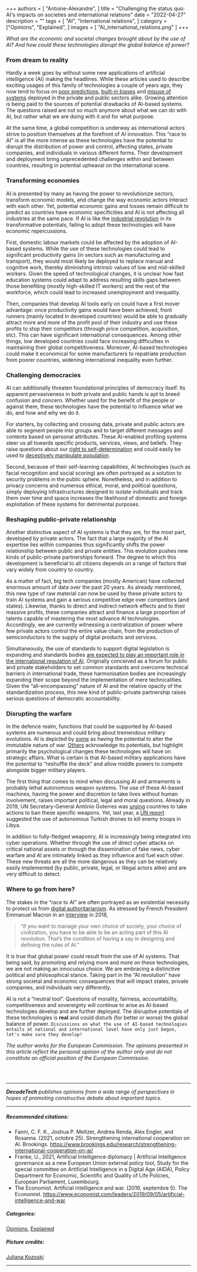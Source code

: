 +++
authors = [
    "Antoine-Alexandre", 
]
title = "Challenging the status quo: AI's impacts on societies and international relations"
date = "2022-04-27"
description = ""
tags = [ "AI", "International relations",
]
category = ["Opinions", "Explained", ]
images = [
    "AI_international_relations.png"
]
+++

*What are the economic and societal changes brought about by the use of AI? And how could these technologies disrupt the global balance of power?*

### From dream to reality
Hardly a week goes by without some new applications of artificial intelligence (AI) making the headlines. While these articles used to describe exciting usages of this family of technologies a couple of years ago, they now tend to focus on [poor predictions](https://hbr.org/2022/03/why-ai-failed-to-live-up-to-its-potential-during-the-pandemic), [built-in biases](https://hbr.org/2022/03/overcoming-the-c-suites-distrust-of-ai) and [misuse of systems](https://www.vox.com/future-perfect/2022/3/30/23001712/ai-research-virus-scientific-information-dangerous) deployed in the private and public sectors alike. Growing attention is being paid to the sources of potential drawbacks of AI-based systems. The questions raised are not so much anymore about what we can do with AI, but rather what we are doing with it and for what purpose. 

At the same time, a global competition is underway as international actors strive to position themselves at the forefront of AI innovation. This “race to AI” is all the more intense as these technologies have the potential to disrupt the distribution of power and control, affecting states, private companies, and individuals in various different forms. Their development and deployment bring unprecedented challenges within and between countries, resulting in potential upheaval on the international scene.

### Transforming economies 
AI is presented by many as having the power to revolutionize sectors, transform economic models, and change the way economic actors interact with each other. Yet, potential economic gains and losses remain difficult to predict as countries have economic specificities and AI is not affecting all industries at the same pace. If AI is like the [industrial revolution](https://www.forbes.com/sites/ibm/2020/03/04/how-ai-is-driving-the-new-industrial-revolution/) in its transformative potentials, failing to adopt these technologies will have economic repercussions. 

First, domestic labour markets could be affected by the adoption of AI-based systems. While the use of these technologies could lead to significant productivity gains (in sectors such as manufacturing and transport), they would most likely be deployed to replace manual and cognitive work, thereby diminishing intrinsic values of low and mid-skilled workers. Given the speed of technological changes, it is unclear how fast education systems could adapt to address resulting skills gaps between those benefiting (mostly high-skilled IT workers) and the rest of the workforce, which could lead to increased unemployment and inequality. 

Then, companies that develop AI tools early on could have a first mover advantage: once productivity gains would have been achieved, front runners (mainly located in developed countries) would be able to gradually attract more and more of the profit pool of their industry and use these profits to stop their competitors (through price competition, acquisition, etc). This can have significant international consequences. Among other things, low developed countries could face increasing difficulties in maintaining their global competitiveness. Moreover, AI-based technologies could make it economical for some manufacturers to repatriate production from poorer countries, widening international inequality even further.

### Challenging democracies 
AI can additionally threaten foundational principles of democracy itself. Its apparent pervasiveness in both private and public hands is apt to breed confusion and concern. Whether used for the benefit of the people or against them, these technologies have the potential to influence what we do, and how and why we do it. 

For starters, by collecting and crossing data, private and public actors are able to segment people into groups and to target different messages and contents based on personal attributes. These AI-enabled profiling systems steer us all towards specific products, services, views, and beliefs. They raise questions about our [right to self-determination](https://www.wired.com/story/algorithmic-prophecies-undermine-free-will/) and could easily be used to [deceptively manipulate population](https://policyreview.info/articles/analysis/voter-preferences-voter-manipulation-voter-analytics-policy-options-less).

Second, because of their self-learning capabilities, AI technologies (such as facial recognition and social scoring) are often portrayed as a solution to security problems in the public sphere. Nonetheless, and in addition to privacy concerns and numerous ethical, moral, and political questions, simply deploying infrastructures designed to isolate individuals and track them over time and space increases the likelihood of domestic and foreign exploitation of these systems for detrimental purposes.

### Reshaping public-private relationship 
Another distinctive aspect of AI systems is that they are, for the most part, developed by private actors. The fact that a large majority of the AI expertise lies within companies thus significantly shifts the power relationship between public and private entities. This evolution pushes new kinds of public-private partnerships forward. The degree to which this development is beneficial to all citizens depends on a range of factors that vary widely from country to country. 

As a matter of fact, big tech companies (mostly American) have collected enormous amount of data over the past 20 years. As already mentioned, this new type of raw material can now be used by these private actors to train AI systems and gain a serious competitive edge over competitors (and states). Likewise, thanks to direct and indirect network effects and to their massive profits, these companies attract and finance a large proportion of talents capable of mastering the most advance AI technologies. Accordingly, we are currently witnessing a centralization of power where few private actors control the entire value chain, from the production of semiconductors to the supply of digital products and services.

Simultaneously, the use of standards to support digital legislation is expanding and standards bodies [are expected to play an important role in the international regulation of AI](https://papers.ssrn.com/sol3/papers.cfm?abstract_id=3501410). Originally conceived as a forum for public and private stakeholders to set common standards and overcome technical barriers in international trade, these harmonisation bodies are increasingly expanding their scope beyond the implementation of mere technicalities. Given the “all-encompassing” nature of AI and the relative opacity of the standardization process, this new kind of public-private partnership raises serious questions of democratic accountability. 

### Disrupting the warfare
In the defence realm, functions that could be supported by AI-based systems are numerous and could bring about tremendous military evolutions. AI is depicted by [some](https://www.economist.com/special-report/2018/01/25/getting-to-grips-with-military-robotics) as having the potential to alter the immutable nature of war. [Others](https://www.tandfonline.com/doi/full/10.1080/00396338.2018.1518374) acknowledge its potentials, but highlight primarily the psychological changes these technologies will have on strategic affairs. What is certain is that AI-based military applications have the potential to “reshuffle the deck” and allow middle powers to compete alongside bigger military players. 

The first thing that comes to mind when discussing AI and armaments is probably lethal autonomous weapon systems. The use of these AI-based machines, having the power and discretion to take lives without human involvement, raises important political, legal and moral questions. Already in 2019, UN Secretary-General António Guterres was [urging](https://news.un.org/en/story/2019/03/1035381) countries to take actions to ban these specific weapons. Yet, last year, a [UN report](https://undocs.org/Home/Mobile?FinalSymbol=S%2F2021%2F229&Language=E&DeviceType=Desktop&LangRequested=False) suggested the use of autonomous Turkish drones to kill enemy troops in Libya.

In addition to fully-fledged weaponry, AI is increasingly being integrated into cyber operations. Whether through the use of direct cyber attacks on critical national assets or through the dissemination of fake news, cyber warfare and AI are intimately linked as they influence and fuel each other. These new threats are all the more dangerous as they can be relatively easily implemented (by public, private, legal, or illegal actors alike) and are very difficult to detect. 

### Where to go from here? 
The stakes in the “race to AI” are often portrayed as an existential necessity to protect us from [digital authoritarianism](https://freedomhouse.org/report/freedom-net/2018/rise-digital-authoritarianism). As stressed by French President Emmanuel Macron in an [interview](https://www.wired.com/story/emmanuel-macron-talks-to-wired-about-frances-ai-strategy/) in 2018, 
> “if you want to manage your own choice of society, your choice of civilization, you have to be able to be an acting part of this AI revolution. That’s the condition of having a say in designing and defining the rules of AI.” 

It is true that global power could result from the use of AI systems. That being said, by promoting and relying more and more on these technologies, we are not making an innocuous choice. We are embracing a distinctive political and philosophical stance. Taking part in the “AI revolution” have strong societal and economic consequences that will impact states, private companies, and individuals very differently. 

AI is not a “neutral tool”. Questions of morality, fairness, accountability, competitiveness and sovereignty will continue to arise as AI-based technologies develop and are further deployed. The disruptive potentials of these technologies is **real** and could disturb (for better or worse) the global balance of power. `Discussions on what the use of AI-based technologies entails at national and international level have only just begun, let's make sure they develop!`

*The author works for the European Commission. The opinions presented in this article reflect the personal opinion of the author only and do not constitute an official position of the European Commission.*

##### &nbsp; 
***
***DecodeTech** publishes opinions from a wide range of perspectives in hopes of promoting constructive debate about important topics.*
***
##### Recommended citations:
- Fanni, C. F. K., Joshua P. Meltzer, Andrea Renda, Alex Engler, and Rosanna. (2021, octobre 25). Strengthening international cooperation on AI. Brookings. https://www.brookings.edu/research/strengthening-international-cooperation-on-ai/
- Franke, U., 2021, Artificial Intelligence diplomacy | Artificial Intelligence governance as a new European Union external policy tool, Study for the special committee on Artificial Intelligence in a Digital Age (AIDA), Policy Department for Economic, Scientific and Quality of Life Policies, European Parliament, Luxembourg.
- The Economist. Artificial intelligence and war. (2019, septembre 5). The Economist. https://www.economist.com/leaders/2019/09/05/artificial-intelligence-and-war

##### Categories:
[Opinions](https://decodetech.eu/category/opinions/), [Explained](https://decodetech.eu/category/explained/)

##### Picture credits: 
[Juliana Kozoski](https://unsplash.com/photos/IoQioGLrz3Y)
***
